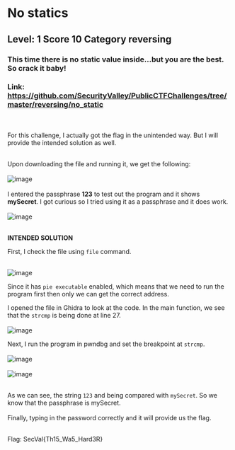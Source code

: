 # No statics
## Level: 1 Score 10 Category reversing
### This time there is no static value inside...but you are the best. So crack it baby!
### Link: https://github.com/SecurityValley/PublicCTFChallenges/tree/master/reversing/no_static
<br><br>
For this challenge, I actually got the flag in the unintended way. But I will provide the intended solution as well.

<br> Upon downloading the file and running it, we get the following: <br><br>
![image](https://github.com/Jurf3d/CTF/assets/139546647/da4ff237-5d30-4155-8579-cd08dc95ed55)
<br><br> I entered the passphrase **123** to test out the program and it shows **mySecret**. I got curious so I tried using it as a passphrase
and it does work. <br><br>
![image](https://github.com/Jurf3d/CTF/assets/139546647/71b7549a-8574-49b2-8bc3-ed6a232ad639) 
<br><br>

**INTENDED SOLUTION** <br>

First, I check the file using `file` command. <br><br>

![image](https://github.com/Jurf3d/CTF/assets/139546647/2008972c-21bb-4070-87d4-ae8c249f4191) <br>

Since it has `pie executable` enabled, which means that we need to run the program first then only we can get the correct address.

I opened the file in Ghidra to look at the code. In the main function, we see that the `strcmp` is being done at line 27. <br><br>
![image](https://github.com/Jurf3d/CTF/assets/139546647/03d33d2f-db35-48ca-8b8b-8d1e89f8ece6) <br>

Next, I run the program in pwndbg and set the breakpoint at `strcmp`. <br><br>
![image](https://github.com/Jurf3d/CTF/assets/139546647/b4c56e8c-8a2d-4d97-a6bb-eaebbcc21835) <br><br>
![image](https://github.com/Jurf3d/CTF/assets/139546647/f314a0f9-ac0a-41ef-82df-a845d00a9a7b)

<br> As we can see, the string `123` and being compared with `mySecret`. So we know that the passphrase is mySecret. <br><br>
Finally, typing in the password correctly and it will provide us the flag. <br><br>

Flag: SecVal{Th15_Wa5_Hard3R}
